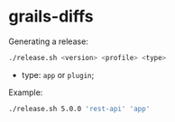 # grails-diffs

Generating a release:

```bash
./release.sh <version> <profile> <type>
```

- type: `app` or `plugin`;

Example:

```bash
./release.sh 5.0.0 'rest-api' 'app'
```